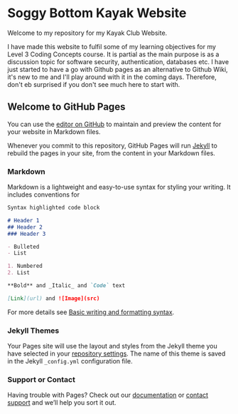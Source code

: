 # Soggy Bottom Kayak Website

Welcome to my repository for my Kayak Club Website.

I have made this website to fulfil some of my learning objectives for my Level 3 Coding Concepts course. It is partial as the main purpose is as a discussion topic for software security, authentication, databases etc.
I have just started to have a go with Github pages as an alternative to Github Wiki, it's new to me and I'll play around with it in the coming days. Therefore, don't eb surprised if you don't see much here to start with. 
## Welcome to GitHub Pages

You can use the [editor on GitHub](https://github.com/mxfoyster/SoggyBottomKayakWebsite/edit/main/README.md) to maintain and preview the content for your website in Markdown files.

Whenever you commit to this repository, GitHub Pages will run [Jekyll](https://jekyllrb.com/) to rebuild the pages in your site, from the content in your Markdown files.

### Markdown

Markdown is a lightweight and easy-to-use syntax for styling your writing. It includes conventions for

```markdown
Syntax highlighted code block

# Header 1
## Header 2
### Header 3

- Bulleted
- List

1. Numbered
2. List

**Bold** and _Italic_ and `Code` text

[Link](url) and ![Image](src)
```

For more details see [Basic writing and formatting syntax](https://docs.github.com/en/github/writing-on-github/getting-started-with-writing-and-formatting-on-github/basic-writing-and-formatting-syntax).

### Jekyll Themes

Your Pages site will use the layout and styles from the Jekyll theme you have selected in your [repository settings](https://github.com/mxfoyster/SoggyBottomKayakWebsite/settings/pages). The name of this theme is saved in the Jekyll `_config.yml` configuration file.

### Support or Contact

Having trouble with Pages? Check out our [documentation](https://docs.github.com/categories/github-pages-basics/) or [contact support](https://support.github.com/contact) and we’ll help you sort it out.
